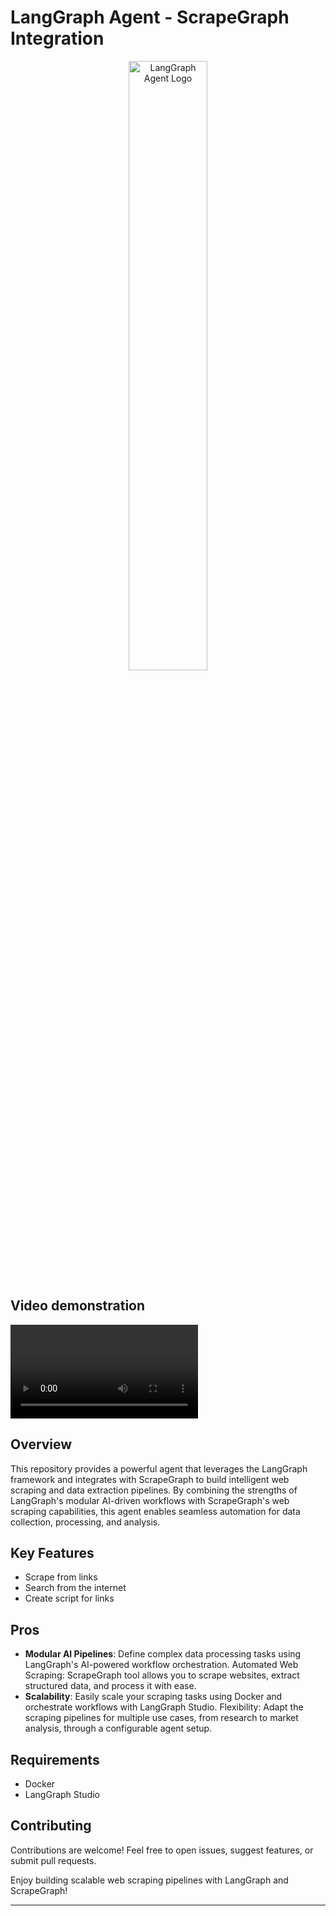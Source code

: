 # LangGraph Agent - ScrapeGraph Integration

<p align="center"> <img src="https://github.com/ScrapeGraphAI/Scrapegraph-ai/blob/main/docs/assets/scrapegraphai_logo.png" alt="LangGraph Agent Logo" style="width: 50%;"> </p>

## Video demonstration
<video controls>
  <source src="assets/langraph.gif" type="video/mp4">
</video>

## Overview

This repository provides a powerful agent that leverages the LangGraph framework and integrates with ScrapeGraph to build intelligent web scraping and data extraction pipelines. By combining the strengths of LangGraph's modular AI-driven workflows with ScrapeGraph's web scraping capabilities, this agent enables seamless automation for data collection, processing, and analysis.

## Key Features
- Scrape from links
- Search from the internet 
- Create script for links

## Pros
- **Modular AI Pipelines**: Define complex data processing tasks using LangGraph's AI-powered workflow orchestration.
Automated Web Scraping: ScrapeGraph tool allows you to scrape websites, extract structured data, and process it with ease.
- **Scalability**: Easily scale your scraping tasks using Docker and orchestrate workflows with LangGraph Studio.
Flexibility: Adapt the scraping pipelines for multiple use cases, from research to market analysis, through a configurable agent setup.

## Requirements
- Docker
- LangGraph Studio


## Contributing

Contributions are welcome! Feel free to open issues, suggest features, or submit pull requests.

Enjoy building scalable web scraping pipelines with LangGraph and ScrapeGraph!
***